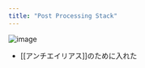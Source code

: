 ```yaml
---
title: "Post Processing Stack"
---
```


![image](https://gyazo.com/7014b2a619c35f3848e272cc341b9f2b/thumb/1000)
- [[アンチエイリアス]]のために入れた
